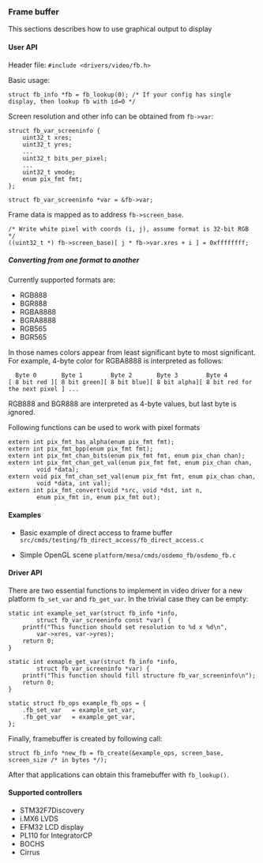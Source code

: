 ### Frame buffer

This sections describes how to use graphical output to display

#### User API
Header file: `#include <drivers/video/fb.h>`

Basic usage:
```
struct fb_info *fb = fb_lookup(0); /* If your config has single display, then lookup fb with id=0 */
```
Screen resolution and other info can be obtained from `fb->var`:
```
struct fb_var_screeninfo {
	uint32_t xres;
	uint32_t yres;
	...
	uint32_t bits_per_pixel;
	...
	uint32_t vmode;
	enum pix_fmt fmt;
};

struct fb_var_screeninfo *var = &fb->var;
```

Frame data is mapped as to address `fb->screen_base`.

```
/* Write white pixel with coords (i, j), assume format is 32-bit RGB */
((uint32_t *) fb->screen_base)[ j * fb->var.xres + i ] = 0xffffffff;
```

##### Converting from one format to another

Currently supported formats are:

* RGB888
* BGR888
* RGBA8888
* BGRA8888
* RGB565
* BGR565

In those names colors appear from least significant byte to most significant. For example, 4-byte color for RGBA8888 is interpreted as follows:

```
  Byte 0       Byte 1        Byte 2       Byte 3        Byte 4
[ 8 bit red ][ 8 bit green][ 8 bit blue][ 8 bit alpha][ 8 bit red for the next pixel ] ...
```

RGB888 and BGR888 are interpreted as 4-byte values, but last byte is ignored.

Following functions can be used to work with pixel formats

```
extern int pix_fmt_has_alpha(enum pix_fmt fmt);
extern int pix_fmt_bpp(enum pix_fmt fmt);
extern int pix_fmt_chan_bits(enum pix_fmt fmt, enum pix_chan chan);
extern int pix_fmt_chan_get_val(enum pix_fmt fmt, enum pix_chan chan,
		void *data);
extern void pix_fmt_chan_set_val(enum pix_fmt fmt, enum pix_chan chan,
		void *data, int val);
extern int pix_fmt_convert(void *src, void *dst, int n,
		enum pix_fmt in, enum pix_fmt out);
```

#### Examples

* Basic example of direct access to frame buffer
 `src/cmds/testing/fb_direct_access/fb_direct_access.c`

* Simple OpenGL scene
 `platform/mesa/cmds/osdemo_fb/osdemo_fb.c`

#### Driver API

There are two essential functions to implement in video driver for a new platform `fb_set_var` and `fb_get_var`.
In the trivial case they can be empty:


```
static int example_set_var(struct fb_info *info,
		struct fb_var_screeninfo const *var) {
	printf("This function should set resolution to %d x %d\n",
		var->xres, var->yres);
	return 0;
}

static int exmaple_get_var(struct fb_info *info,
		struct fb_var_screeninfo *var) {
	printf("This function should fill structure fb_var_screeninfo\n");
	return 0;
}

static struct fb_ops example_fb_ops = {
	.fb_set_var   = example_set_var,
	.fb_get_var   = example_get_var,
};
```

Finally, framebuffer is created by following call:
```
struct fb_info *new_fb = fb_create(&example_ops, screen_base, screen_size /* in bytes */);
```

After that applications can obtain this framebuffer with `fb_lookup()`.

#### Supported controllers
* STM32F7Discovery
* i.MX6 LVDS
* EFM32 LCD display
* PL110 for IntegratorCP
* BOCHS
* Cirrus

